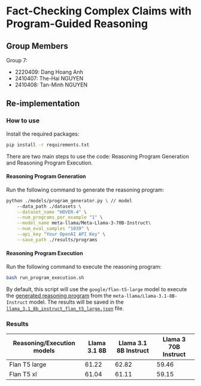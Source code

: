 # Fact-Checking Complex Claims with Program-Guided Reasoning

## Group Members
Group 7:
- 2220409: Dang Hoang Anh
- 2410407: The-Hai NGUYEN
- 2410408: Tan-Minh NGUYEN


## Re-implementation

### How to use
Install the required packages:
```bash
pip install -r requirements.txt
```

There are two main steps to use the code: Reasoning Program Generation and Reasoning Program Execution.

#### Reasoning Program Generation
Run the following command to generate the reasoning program:
```bash
python ./models/program_generator.py \ // model
    --data_path ./datasets \
    --dataset_name "HOVER-4" \
    --num_programs_per_example "1" \
    --model_name meta-llama/Meta-Llama-3-70B-Instruct\
    --num_eval_samples "1039" \
    --api_key "Your OpenAI API Key" \
    --save_path ./results/programs
```

#### Reasoning Program Execution
Run the following command to execute the reasoning program:
```bash
bash run_program_execution.sh
```
By default, this script will use the `google/flan-t5-large` model to execute the [generated 
reasoning program](./results/programs/HOVER-4_N=1_meta-llama/Llama-3.1-8B-Instruct_programs_v3.json) from the `meta-llama/Llama-3.1-8B-Instruct` model. The results will be saved in the [`llama_3.1_8b_instruct_flan_t5_large.json`](./results/executions/llama_3.1_8b_instruct_flan_t5_large.json) file.

### Results

Reasoning/Execution models | Llama 3.1 8B | Llama 3.1 8B Instruct | Llama 3 70B Instruct 
--- | --- | --- | --- 
Flan T5 large | 61.22 | 62.82 | 59.46
Flan T5 xl | 61.04 | 61.11 | 59.15

